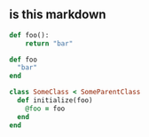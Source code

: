 ## is this markdown

```python
def foo():
    return "bar"
```

```ruby
def foo
  "bar"
end
```

```ruby
class SomeClass < SomeParentClass
  def initialize(foo)
    @foo = foo
  end
end
```
